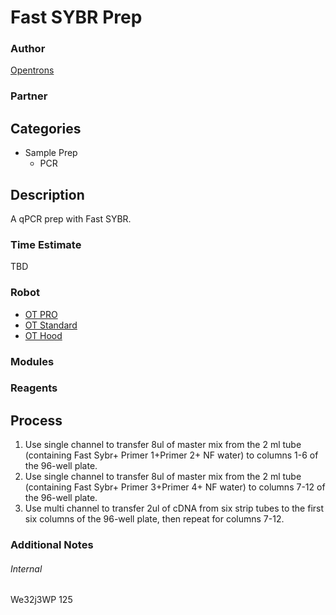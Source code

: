 # Fast SYBR Prep

### Author
[Opentrons](https://opentrons.com/)

### Partner

## Categories
* Sample Prep
	* PCR


## Description
A qPCR prep with Fast SYBR.

### Time Estimate
TBD

### Robot
* [OT PRO](https://opentrons.com/ot-one-pro)
* [OT Standard](https://opentrons.com/ot-one-standard)
* [OT Hood](https://opentrons.com/ot-one-hood)

### Modules

### Reagents

## Process
1. Use single channel to transfer 8ul of master mix from the 2 ml tube (containing Fast Sybr+ Primer 1+Primer 2+ NF water) to columns 1-6  of the 96-well plate.
2. Use single channel to transfer 8ul of master mix from the 2 ml tube (containing Fast Sybr+ Primer 3+Primer 4+ NF water) to columns 7-12  of the 96-well plate.
3. Use multi channel to transfer 2ul of cDNA from six strip tubes to the first six columns of the 96-well plate, then repeat for columns 7-12.



### Additional Notes


###### Internal
We32j3WP
125
